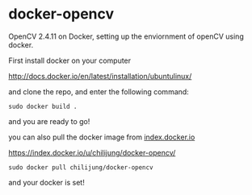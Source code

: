 docker-opencv
=============

OpenCV 2.4.11 on Docker, setting up the enviornment of openCV using docker.

First install docker on your computer 

http://docs.docker.io/en/latest/installation/ubuntulinux/

and clone the repo, and enter the following command:

```
sudo docker build .
```

and you are ready to go!

you can also pull the docker image from [index.docker.io](http://index.docker.io)

https://index.docker.io/u/chilijung/docker-opencv/

```
sudo docker pull chilijung/docker-opencv
```

and your docker is set!
